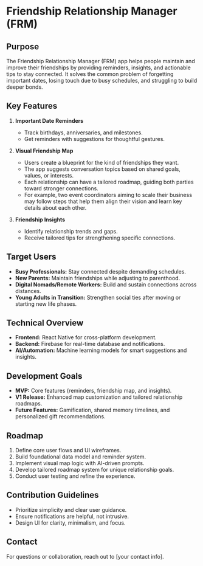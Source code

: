 # Friendship Relationship Manager (FRM)

## Purpose
The Friendship Relationship Manager (FRM) app helps people maintain and improve their friendships by providing reminders, insights, and actionable tips to stay connected. It solves the common problem of forgetting important dates, losing touch due to busy schedules, and struggling to build deeper bonds.

## Key Features
1. **Important Date Reminders**
   - Track birthdays, anniversaries, and milestones.
   - Get reminders with suggestions for thoughtful gestures.

2. **Visual Friendship Map**
   - Users create a blueprint for the kind of friendships they want.
   - The app suggests conversation topics based on shared goals, values, or interests.
   - Each relationship can have a tailored roadmap, guiding both parties toward stronger connections.
   - For example, two event coordinators aiming to scale their business may follow steps that help them align their vision and learn key details about each other.

3. **Friendship Insights**
   - Identify relationship trends and gaps.
   - Receive tailored tips for strengthening specific connections.

## Target Users
- **Busy Professionals:** Stay connected despite demanding schedules.
- **New Parents:** Maintain friendships while adjusting to parenthood.
- **Digital Nomads/Remote Workers:** Build and sustain connections across distances.
- **Young Adults in Transition:** Strengthen social ties after moving or starting new life phases.

## Technical Overview
- **Frontend:** React Native for cross-platform development.
- **Backend:** Firebase for real-time database and notifications.
- **AI/Automation:** Machine learning models for smart suggestions and insights.

## Development Goals
- **MVP:** Core features (reminders, friendship map, and insights).
- **V1 Release:** Enhanced map customization and tailored relationship roadmaps.
- **Future Features:** Gamification, shared memory timelines, and personalized gift recommendations.

## Roadmap
1. Define core user flows and UI wireframes.
2. Build foundational data model and reminder system.
3. Implement visual map logic with AI-driven prompts.
4. Develop tailored roadmap system for unique relationship goals.
5. Conduct user testing and refine the experience.

## Contribution Guidelines
- Prioritize simplicity and clear user guidance.
- Ensure notifications are helpful, not intrusive.
- Design UI for clarity, minimalism, and focus.

## Contact
For questions or collaboration, reach out to [your contact info].
